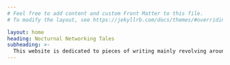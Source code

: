 ```yaml
---
# Feel free to add content and custom Front Matter to this file.
# To modify the layout, see https://jekyllrb.com/docs/themes/#overriding-theme-defaults

layout: home
heading: Nocturnal Networking Tales
subheading: >-
  This website is dedicated to pieces of writing mainly revolving around computer networking, carefully crafted at unspeakable times of night, showcasing my past and current projects. New content will arrive as I take on new endeavors. Multiple coffee beans have been harmed in the making of this project.
---
```

